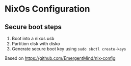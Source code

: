 
# NixOs Configuration

## Secure boot steps

1. Boot into a nixos usb
2. Partition disk with disko
3. Generate secure boot key using `sudo sbctl create-keys`

Based on <https://github.com/EmergentMind/nix-config>
